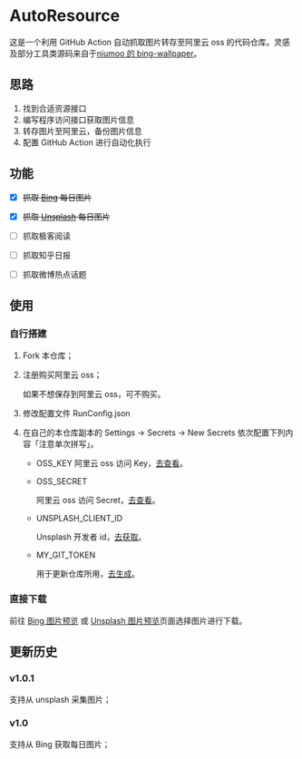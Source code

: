 # AutoResource
这是一个利用 GitHub Action 自动抓取图片转存至阿里云 oss 的代码仓库。灵感及部分工具类源码来自于[niumoo 的 bing-wallpaper](https://github.com/niumoo/bing-wallpaper)。

## 思路
1. 找到合适资源接口
2. 编写程序访问接口获取图片信息
3. 转存图片至阿里云，备份图片信息
4. 配置 GitHub Action 进行自动化执行 

## 功能
- [X] ~~抓取 [Bing](https://cn.bing.com/) 每日图片~~

- [X] ~~抓取 [Unsplash](https://unsplash.com/) 每日图片~~

- [ ] 抓取极客阅读

- [ ] 抓取知乎日报

- [ ] 抓取微博热点话题

## 使用
### 自行搭建
1. Fork 本仓库；

2. 注册购买阿里云 oss；

   如果不想保存到阿里云 oss，可不购买。

3. 修改配置文件 RunConfig.json

4. 在自己的本仓库副本的 Settings -> Secrets -> New Secrets 依次配置下列内容「注意单次拼写」。
   - OSS_KEY
     阿里云 oss 访问 Key，[去查看](https://ram.console.aliyun.com/manage/ak)。
     
   - OSS_SECRET
     
     阿里云 oss 访问 Secret，[去查看](https://ram.console.aliyun.com/manage/ak)。
     
   - UNSPLASH_CLIENT_ID

     Unsplash 开发者 id，[去获取](https://unsplash.com/oauth/applications)。

   - MY_GIT_TOKEN

     用于更新仓库所用，[去生成](https://github.com/settings/tokens/new?description=AutoResourceActionGitCommitToken&scopes=repo%2Cgist%2Cread%3Aorg)。

### 直接下载
前往 [Bing 图片预览](BingImage.md) 或 [Unsplash 图片预览](UnsplashImage.md)页面选择图片进行下载。

## 更新历史

### v1.0.1

支持从 unsplash 采集图片；

### v1.0

支持从 Bing 获取每日图片；